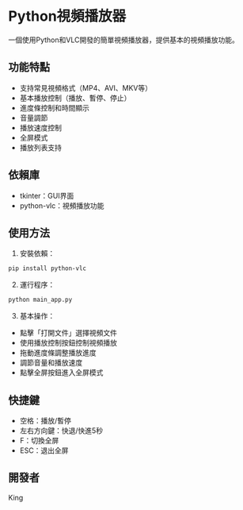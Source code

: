 # Python視頻播放器

一個使用Python和VLC開發的簡單視頻播放器，提供基本的視頻播放功能。

## 功能特點

- 支持常見視頻格式（MP4、AVI、MKV等）
- 基本播放控制（播放、暫停、停止）
- 進度條控制和時間顯示
- 音量調節
- 播放速度控制
- 全屏模式
- 播放列表支持

## 依賴庫

- tkinter：GUI界面
- python-vlc：視頻播放功能

## 使用方法

1. 安裝依賴：
```bash
pip install python-vlc
```

2. 運行程序：
```bash
python main_app.py
```

3. 基本操作：
- 點擊「打開文件」選擇視頻文件
- 使用播放控制按鈕控制視頻播放
- 拖動進度條調整播放進度
- 調節音量和播放速度
- 點擊全屏按鈕進入全屏模式

## 快捷鍵

- 空格：播放/暫停
- 左右方向鍵：快退/快進5秒
- F：切換全屏
- ESC：退出全屏

## 開發者

King